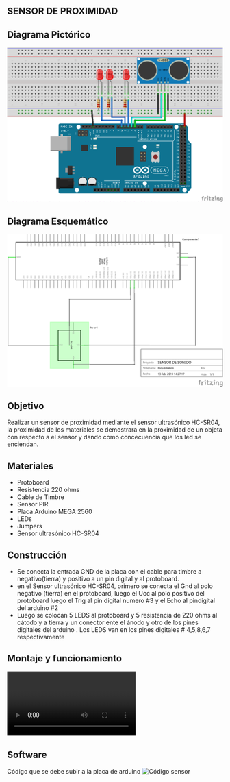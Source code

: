 ## SENSOR DE PROXIMIDAD
## Diagrama Pictórico
![](https://github.com/kksksie28o/proyecto-guiado/blob/master/images/pictoricoLED3.png)
## Diagrama Esquemático
![](https://github.com/kksksie28o/proyecto-guiado/blob/master/images/esquematicoo3.png?raw=true)
## Objetivo
Realizar un sensor de proximidad mediante el sensor ultrasónico HC-SR04, la proximidad de los materiales se demostrara en la proximidad de un objeta con respecto a el sensor y dando como concecuencia que los led se enciendan.

## Materiales
* Protoboard
* Resistencia 220 ohms
* Cable de Timbre
* Sensor PIR
* Placa Arduino MEGA 2560
* LEDs
* Jumpers
* Sensor ultrasónico HC-SR04
## Construcción
* Se conecta la entrada GND de la placa con el cable para timbre  a negativo(tierra) y positivo a un pin digital  y al protoboard.
*  en el Sensor ultrasónico HC-SR04, primero se conecta el Gnd al polo negativo (tierra) en el protoboard, luego el Ucc al polo positivo del protoboard luego el Trig al pin digital numero #3 y el Echo al pindigital del arduino #2
* Luego se colocan 5 LEDS al protoboard y 5 resistencia de 220 ohms  al cátodo y a tierra y un conector ente el ánodo y otro de los pines digitales del arduino . Los LEDS van en los pines digitales # 4,5,8,6,7 respectivamente 
## Montaje y funcionamiento
![Vídeo del funcionamiento](https://github.com/kksksie28o/proyecto-guiado/blob/master/images/e941e3cc-f719-43ad-8be5-4d70ca905109.mp4)
## Software
Código que se debe subir a la placa de arduino ![Código sensor](https://github.com/kksksie28o/proyecto-guiado/blob/master/Code/echo/echo.ino)
